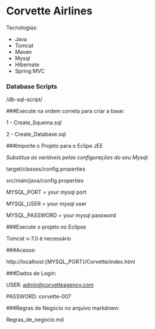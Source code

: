 # Corvette Airlines

Tecnologias:
- Java
- Tomcat
- Maven
- Mysql
- Hibernate
- Spring MVC

### Database Scripts 

/db-sql-script/

###Execute na ordem correta para criar a base: 

1 - Create_Squema.sql

2 - Create_Database.sql

###Importe o Projeto para o Eclipe JEE

*Substitua as variáveis pelas configurações do seu Mysql:*

target/classes/config.properties

src/main/java/config.properties


MYSQL_PORT = your mysql port

MYSQL_USER = your mysql user

MYSQL_PASSWORD = your mysql password

###Execute o projeto no Eclipse

Tomcat v-7.0 é necessário

###Acesse:

http://localhost:{MYSQL_PORT}/Corvette/index.html

###Dados de Login:

USER: admin@corvetteagency.com

PASSWORD: corvette-007

###Regras de Negócio no arquivo markdown:

Regras_de_negocio.md
